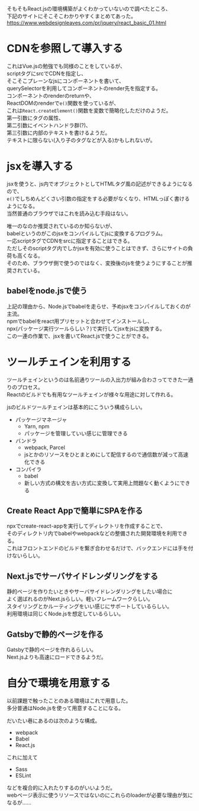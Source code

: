 そもそもReact.jsの環境構築がよくわかっていないので調べたところ、  
下記のサイトにそこそこわかりやすくまとめてあった。  
https://www.webdesignleaves.com/pr/jquery/react_basic_01.html

# CDNを参照して導入する
これはVue.jsの勉強でも同様のことをしているが、  
scriptタグにsrcでCDNを指定し、  
そこそこプレーンなjsにコンポーネントを書いて、  
querySelectorを利用してコンポーネントのrender先を指定する。  
コンポーネントのrenderのreturnや、  
ReactDOMのrenderで`e()`関数を使っているが、  
これは`React.createElement()`関数を変数で簡略化しただけのようだ。  
第一引数にタグの属性、  
第二引数にイベントハンドラ群(?)、  
第三引数に内部のテキストを書けるようだ。  
テキストに限らない(入り子のタグなどが入る)かもしれないが。

# jsxを導入する
jsxを使うと、js内でオブジェクトとしてHTMLタグ風の記述ができるようになるので、  
`e()`でしちめんどくさい引数の指定をする必要がなくなり、HTMLっぽく書けるようになる。  
当然普通のブラウザではこれを読み込む手段はない。

唯一のなのか推奨されているのか知らないが、  
babelというのがこのjsxをコンパイルしてjsに変換するプログラム。  
一応scriptタグでCDNをsrcに指定することはできる。  
ただしそのscriptタグ内でしかjsxを有効に使うことはできず、さらにサイトの負荷も高くなる。  
そのため、ブラウザ側で使うのではなく、変換後のjsを使うようにすることが推奨されている。

## babelをnode.jsで使う
上記の理由から、Node.jsでbabelを走らせ、予めjsxをコンパイルしておくのが主流。  
npmでbabelをreact用プリセットと合わせてインストールし、  
npx(パッケージ実行ツールらしい？)で実行してjsxをjsに変換する。  
この一連の作業で、jsxを書いてReact.jsで使うことができる。

# ツールチェインを利用する
ツールチェインというのは名前通りツールの入出力が組み合わさってできた一通りのプロセス。  
Reactのビルドでも有用なツールチェインが様々な用途に対して作れる。

jsのビルドツールチェインは基本的にこういう構成らしい。

- パッケージマネージャ
    - Yarn, npm
    - パッケージを管理していい感じに管理できる
- バンドラ
    - webpack, Parcel
    - jsとかのリソースをひとまとめにして配信するので通信数が減って高速化できる
- コンパイラ
    - babel
    - 新しい方式の構文を古い方式に変換して実用上問題なく動くようにできる

## Create React Appで簡単にSPAを作る
npxでcreate-react-appを実行してディレクトリを作成することで、  
そのディレクトリ内でbabelやwebpackなどの整備された開発環境を利用できる。  
これはフロントエンドのビルドを繋ぎ合わせるだけで、バックエンドには手を付けないらしい。

## Next.jsでサーバサイドレンダリングをする
静的ページを作りたいときやサーバサイドレンダリングをしたい場合に  
よく選ばれるのがNext.jsらしい。軽いフレームワークらしい。  
スタイリングとかルーティングをいい感じにサポートしているらしい。  
利用環境は同じくNode.jsを想定しているらしい。

## Gatsbyで静的ページを作る
Gatsbyで静的ページを作れるらしい。  
Next.jsよりも高速にロードできるようだ。

# 自分で環境を用意する
以前課題で触ったことのある環境はこれで用意した。  
多分普通はNode.jsを使って用意することになる。

だいたい巷にあるのは次のような構成。

- webpack
- Babel
- React.js

これに加えて

- Sass
- ESLint

などを複合的に入れたりするのがいいようだ。  
webページ表示に使うリソースではないのにこれらのloaderが必要な理由が気になるが……